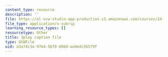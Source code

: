```yaml
---
content_type: resource
description: ''
file: https://ol-ocw-studio-app-production.s3.amazonaws.com/courses/24-908-creole-language-and-caribbean-identities-spring-2017/a3a74c3a97b45bf8806daa4edc5b579f_Mbz648H3IEw.vtt
file_type: application/x-subrip
learning_resource_types: []
resourcetype: Other
title: 3play caption file
type: OCWFile
uid: a3a74c3a-97b4-5bf8-806d-aa4edc5b579f
---
```


